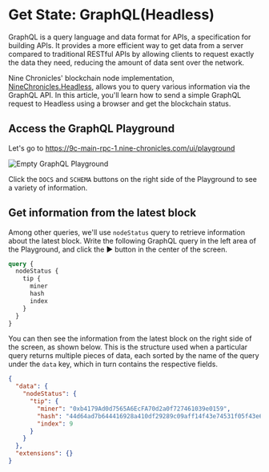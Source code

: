 # Get State: GraphQL(Headless)

GraphQL is a query language and data format for APIs, a specification for building APIs. It provides a more efficient way to get data from a server compared to traditional RESTful APIs by allowing clients to request exactly the data they need, reducing the amount of data sent over the network.

Nine Chronicles' blockchain node implementation, [NineChronicles.Headless][nc-headless], allows you to query various information via the GraphQL API. In this article, you'll learn how to send a simple GraphQL request to Headless using a browser and get the blockchain status.

[nc-headless]: https://github.com/planetarium/NineChronicles.Headless

## Access the GraphQL Playground

Let's go to https://9c-main-rpc-1.nine-chronicles.com/ui/playground

![Empty GraphQL Playground](/graphql-playground-01.png)

Click the `DOCS` and `SCHEMA` buttons on the right side of the Playground to see a variety of information.

## Get information from the latest block

Among other queries, we'll use `nodeStatus` query to retrieve information about the latest block. Write the following GraphQL query in the left area of the Playground, and click the :arrow_forward: button in the center of the screen.

```graphql
query {
  nodeStatus {
    tip {
      miner
      hash
      index
    }
  }
}
```

You can then see the information from the latest block on the right side of the screen, as shown below. This is the structure used when a particular query returns multiple pieces of data, each sorted by the name of the query under the `data` key, which in turn contains the respective fields.

```json
{
  "data": {
    "nodeStatus": {
      "tip": {
        "miner": "0xb4179Ad0d7565A6EcFA70d2a0f727461039e0159",
        "hash": "44d64ad7b644416928a410df29289c09aff14f43e74531f05f43e61b423fec23",
        "index": 9
      }
    }
  },
  "extensions": {}
}
```
